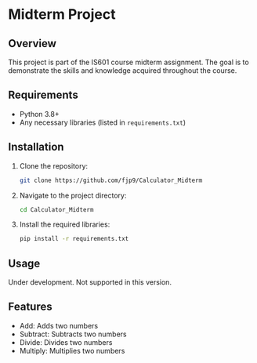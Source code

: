 # Midterm Project

## Overview
This project is part of the IS601 course midterm assignment. The goal is to demonstrate the skills and knowledge acquired throughout the course.

## Requirements
- Python 3.8+
- Any necessary libraries (listed in `requirements.txt`)

## Installation
1. Clone the repository:
    ```sh
    git clone https://github.com/fjp9/Calculator_Midterm
    ```
2. Navigate to the project directory:
    ```sh
    cd Calculator_Midterm
    ```
3. Install the required libraries:
    ```sh
    pip install -r requirements.txt
    ```

## Usage
Under development. Not supported in this version.

## Features
- Add: Adds two numbers
- Subtract: Subtracts two numbers
- Divide: Divides two numbers
- Multiply: Multiplies two numbers